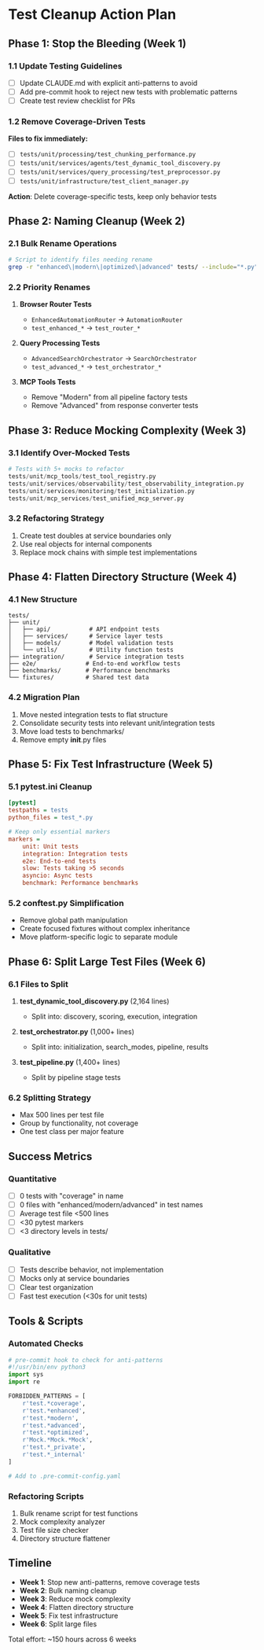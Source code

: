 # Test Cleanup Action Plan

## Phase 1: Stop the Bleeding (Week 1)

### 1.1 Update Testing Guidelines
- [ ] Update CLAUDE.md with explicit anti-patterns to avoid
- [ ] Add pre-commit hook to reject new tests with problematic patterns
- [ ] Create test review checklist for PRs

### 1.2 Remove Coverage-Driven Tests
**Files to fix immediately:**
- [ ] `tests/unit/processing/test_chunking_performance.py`
- [ ] `tests/unit/services/agents/test_dynamic_tool_discovery.py` 
- [ ] `tests/unit/services/query_processing/test_preprocessor.py`
- [ ] `tests/unit/infrastructure/test_client_manager.py`

**Action**: Delete coverage-specific tests, keep only behavior tests

## Phase 2: Naming Cleanup (Week 2)

### 2.1 Bulk Rename Operations
```bash
# Script to identify files needing rename
grep -r "enhanced\|modern\|optimized\|advanced" tests/ --include="*.py" | cut -d: -f1 | sort -u
```

### 2.2 Priority Renames
1. **Browser Router Tests**
   - `EnhancedAutomationRouter` → `AutomationRouter`
   - `test_enhanced_*` → `test_router_*`

2. **Query Processing Tests**
   - `AdvancedSearchOrchestrator` → `SearchOrchestrator`
   - `test_advanced_*` → `test_orchestrator_*`

3. **MCP Tools Tests**
   - Remove "Modern" from all pipeline factory tests
   - Remove "Advanced" from response converter tests

## Phase 3: Reduce Mocking Complexity (Week 3)

### 3.1 Identify Over-Mocked Tests
```python
# Tests with 5+ mocks to refactor
tests/unit/mcp_tools/test_tool_registry.py
tests/unit/services/observability/test_observability_integration.py
tests/unit/services/monitoring/test_initialization.py
tests/unit/mcp_services/test_unified_mcp_server.py
```

### 3.2 Refactoring Strategy
1. Create test doubles at service boundaries only
2. Use real objects for internal components
3. Replace mock chains with simple test implementations

## Phase 4: Flatten Directory Structure (Week 4)

### 4.1 New Structure
```
tests/
├── unit/
│   ├── api/           # API endpoint tests
│   ├── services/      # Service layer tests
│   ├── models/        # Model validation tests
│   └── utils/         # Utility function tests
├── integration/       # Service integration tests
├── e2e/              # End-to-end workflow tests
├── benchmarks/       # Performance benchmarks
└── fixtures/         # Shared test data
```

### 4.2 Migration Plan
1. Move nested integration tests to flat structure
2. Consolidate security tests into relevant unit/integration tests
3. Move load tests to benchmarks/
4. Remove empty __init__.py files

## Phase 5: Fix Test Infrastructure (Week 5)

### 5.1 pytest.ini Cleanup
```ini
[pytest]
testpaths = tests
python_files = test_*.py

# Keep only essential markers
markers =
    unit: Unit tests
    integration: Integration tests
    e2e: End-to-end tests
    slow: Tests taking >5 seconds
    asyncio: Async tests
    benchmark: Performance benchmarks
```

### 5.2 conftest.py Simplification
- Remove global path manipulation
- Create focused fixtures without complex inheritance
- Move platform-specific logic to separate module

## Phase 6: Split Large Test Files (Week 6)

### 6.1 Files to Split
1. **test_dynamic_tool_discovery.py** (2,164 lines)
   - Split into: discovery, scoring, execution, integration
   
2. **test_orchestrator.py** (1,000+ lines)
   - Split into: initialization, search_modes, pipeline, results

3. **test_pipeline.py** (1,400+ lines)
   - Split by pipeline stage tests

### 6.2 Splitting Strategy
- Max 500 lines per test file
- Group by functionality, not coverage
- One test class per major feature

## Success Metrics

### Quantitative
- [ ] 0 tests with "coverage" in name
- [ ] 0 files with "enhanced/modern/advanced" in test names
- [ ] Average test file <500 lines
- [ ] <30 pytest markers
- [ ] <3 directory levels in tests/

### Qualitative
- [ ] Tests describe behavior, not implementation
- [ ] Mocks only at service boundaries
- [ ] Clear test organization
- [ ] Fast test execution (<30s for unit tests)

## Tools & Scripts

### Automated Checks
```python
# pre-commit hook to check for anti-patterns
#!/usr/bin/env python3
import sys
import re

FORBIDDEN_PATTERNS = [
    r'test.*coverage',
    r'test.*enhanced',
    r'test.*modern',
    r'test.*advanced',
    r'test.*optimized',
    r'Mock.*Mock.*Mock',
    r'test.*_private',
    r'test.*_internal'
]

# Add to .pre-commit-config.yaml
```

### Refactoring Scripts
1. Bulk rename script for test functions
2. Mock complexity analyzer
3. Test file size checker
4. Directory structure flattener

## Timeline

- **Week 1**: Stop new anti-patterns, remove coverage tests
- **Week 2**: Bulk naming cleanup
- **Week 3**: Reduce mock complexity
- **Week 4**: Flatten directory structure
- **Week 5**: Fix test infrastructure
- **Week 6**: Split large files

Total effort: ~150 hours across 6 weeks